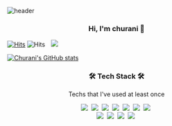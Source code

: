 ![header](https://capsule-render.vercel.app/api?type=soft&color=auto&height=150&section=header&text=CheolhwanChoi&fontSize=70&animation=twinkling)
<h3 align="center">Hi, I'm churani 👋</h3>
<p align="center">

[![Hits](https://hits.seeyoufarm.com/api/count/incr/badge.svg?url=https%3A%2F%2Fgithub.com%2Fcch230&count_bg=%2379C83D&title_bg=%23555555&icon=&icon_color=%23E7E7E7&title=hits&edge_flat=false)](https://hits.seeyoufarm.com)  ![Hits](https://img.shields.io/github/followers/harimkang?label=Follow)
<a href="https://instagram.com/churani__">
    <img 
        src="http://img.shields.io/badge/-Instagram-black?style=flat&logo=Instagram&link=https://instagram.com/churani__/"
        style="height : auto; margin-left : 10px; margin-right : 10px;"/>
</a>

[![Churani's GitHub stats](https://github-readme-stats.vercel.app/api?username=cch230)](https://github.com/anuraghazra/github-readme-stats)
</p>

<h3 align="center">🛠 Tech Stack 🛠</h3>

<p align="center"> Techs that I've used at least once </p>

<p align="center">
  <img src="https://img.shields.io/badge/Python-3766AB?style=flat-square&logo=Python&logoColor=white"/></a>&nbsp 
  <img src="https://img.shields.io/badge/Java-007396?style=flat-square&logo=Java&logoColor=white"/></a>&nbsp 
   <img src="https://img.shields.io/badge/Kotlin-007396?style=flat-square&logo=Kotlin&logoColor=white"/></a>&nbsp 
  <img src="https://img.shields.io/badge/C++-00599C?style=flat-square&logo=C%2B%2B&logoColor=white"/></a>&nbsp 
  <img src="https://img.shields.io/badge/C-A8B9CC?style=flat-square&logo=C&logoColor=white"/></a>&nbsp 
  <img src="https://img.shields.io/badge/Javascript-ffb13b?style=flat-square&logo=javascript&logoColor=white"/></a>&nbsp 
  <img src="https://img.shields.io/badge/css-1572B6?style=flat-square&logo=css3&logoColor=white"/></a>&nbsp 
  <br>
  <img src="https://img.shields.io/badge/SpringBoot-6DB33F?style=flat-square&logo=Spring&logoColor=white"/></a>&nbsp 
  <img src="https://img.shields.io/badge/Mysql-E6B91E?style=flat-square&logo=MySql&logoColor=white"/></a>&nbsp 
  <img src="https://img.shields.io/badge/aws-333664?style=flat-square&logo=amazon-aws&logoColor=white"/></a>&nbsp 
  <img src="https://img.shields.io/badge/nCloud-333664?style=flat-square&logo=nClouds&logoColor=white"/></a>&nbsp 
</p>
